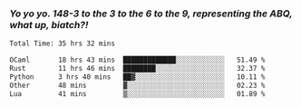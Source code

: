 ### ***Yo yo yo. 148-3 to the 3 to the 6 to the 9, representing the ABQ, what up, biatch?!***

<!--START_SECTION:waka-->

```txt
Total Time: 35 hrs 32 mins

OCaml       18 hrs 43 mins  █████████████░░░░░░░░░░░░   51.49 %
Rust        11 hrs 46 mins  ████████░░░░░░░░░░░░░░░░░   32.37 %
Python      3 hrs 40 mins   ██▓░░░░░░░░░░░░░░░░░░░░░░   10.11 %
Other       48 mins         ▓░░░░░░░░░░░░░░░░░░░░░░░░   02.23 %
Lua         41 mins         ▒░░░░░░░░░░░░░░░░░░░░░░░░   01.89 %
```

<!--END_SECTION:waka-->

<!--
**AJMC2002/AJMC2002** is a ✨ _special_ ✨ repository because its `README.md` (this file) appears on your GitHub profile.

Here are some ideas to get you started:

- 🔭 I’m currently working on ...
- 🌱 I’m currently learning ...
- 👯 I’m looking to collaborate on ...
- 🤔 I’m looking for help with ...
- 💬 Ask me about ...
- 📫 How to reach me: ...
- 😄 Pronouns: ...
- ⚡ Fun fact: ...
-->
